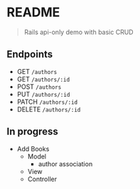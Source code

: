 # README
> Rails api-only demo with basic CRUD 

## Endpoints
- GET `/authors`
- GET `/authors/:id`
- POST `/authors`
- PUT `/authors/:id`
- PATCH `/authors/:id`
- DELETE `/authors/:id`

## In progress
- Add Books
    - Model
        - author association
    - View
    - Controller
